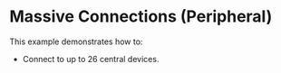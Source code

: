 # Massive Connections (Peripheral)

This example demonstrates how to:

* Connect to up to 26 central devices.
